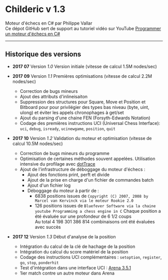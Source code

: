 # Childeric v 1.3
Moteur d'échecs en C# par Philippe Vallar  
Ce dépot GitHub sert de support au tutoriel vidéo sur YouTube [Programmer un moteur d'échecs en C#](https://www.youtube.com/feed/trending)

-----------------

## Historique des versions
* __2017 07__ Version *1.0*   Version initiale  (vitesse de calcul 1.5M nodes/sec)

* __2017 09__ Version *1.1*   Premières optimisations (vitesse de calcul 2.2M nodes/sec)
	* Correction de bugs mineurs
	* Ajout des attributs d'inlineisaiton
	* Suppression des structures pour Square, Move et Position et Bitboard pour pour privilégier des types bas niveau (byte, uint, ulong) et éviter les appels chronophages à get/set
	* Ajout du parsing d'une chaine FEN (Forsyth-Edwards Notation)
	* Codage des premières instructions UCI (Universal Chess Interface): `uci`, `debug`, `isready`, `ucinewgame`, `position`, `quit`

* __2017 10__ Version *1.2*   Validation du moteur et optimisation (vitesse de calcul 10.5M nodes/sec)
	* Correction de bugs mineurs du programme
	* Optimisation de certaines méthodes souvent appelées. Utilisation intensive du profilage avec [dotTrace](https://www.jetbrains.com/profiler/)
	* Ajout de l'infrastructure de déboggage du moteur d'échecs :
		* Ajout des fonctions print, perft et divide
		* Ajout de la prise en charge d'un fichier de commandes batch
		* Ajout d'un fichier log
		* Déboggage du moteur à partir de :
			* 6838 positions issues de `Copyright (C) 2007, 2008 by Marcel van Kervinck via le moteur Rookie 2.0`
			* 126 positions issues de `Bluefever Software via la chaine youtube Programming a chess engine in C`
			Chaque position a été évaluée sur une profondeur de 6 1/2 coups  
			Au total 4 198 301 386 814 combinaisons ont été évaluées avec succès

* __2017 12__ Version *1.3*   Début d'analyse de la position
	* Intégration du calcul de la clé de hachage de la position
	* Intégration du calcul du score matériel de la position
	* Codage des instructions UCI complémentaires : `setoption`, `register`, `go`, `stop`, `ponderhit`
	* Test d'intégration dans une interface UCI : [Arena 3.5.1](http://www.playwitharena.com/) 
	* 1ier match contre un autre moteur dans Arena
	
